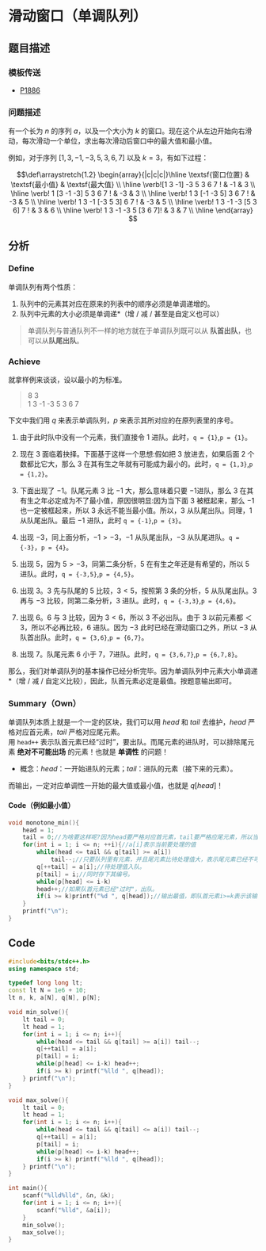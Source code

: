# 滑动窗口（单调队列）

## 题目描述

### 模板传送

- [P1886](https://www.luogu.com.cn/problem/P1886)

### 问题描述

有一个长为 $n$ 的序列 $a$，以及一个大小为 $k$ 的窗口。现在这个从左边开始向右滑动，每次滑动一个单位，求出每次滑动后窗口中的最大值和最小值。

例如，对于序列 $[1,3,-1,-3,5,3,6,7]$ 以及 $k = 3$，有如下过程：

$$\def\arraystretch{1.2}
\begin{array}{|c|c|c|}\hline
\textsf{窗口位置} & \textsf{最小值} & \textsf{最大值} \\ \hline
\verb![1   3  -1] -3   5   3   6   7 ! & -1 & 3 \\ \hline
\verb! 1  [3  -1  -3]  5   3   6   7 ! & -3 & 3 \\ \hline
\verb! 1   3 [-1  -3   5]  3   6   7 ! & -3 & 5 \\ \hline
\verb! 1   3  -1 [-3   5   3]  6   7 ! & -3 & 5 \\ \hline
\verb! 1   3  -1  -3  [5   3   6]  7 ! & 3 & 6 \\ \hline
\verb! 1   3  -1  -3   5  [3   6   7]! & 3 & 7 \\ \hline
\end{array}
$$

## 分析

### Define

单调队列有两个性质：

1. 队列中的元素其对应在原来的列表中的顺序必须是单调递增的。
2. 队列中元素的大小必须是单调递*（增 / 减 / 甚至是自定义也可以）

> 单调队列与普通队列不一样的地方就在于单调队列既可以从 **队首出队**，也可以从**队尾出队**。

### Achieve

就拿样例来谈谈，设以最小的为标准。

> 8 3  
> 1 3 -1 -3 5 3 6 7

下文中我们用 $q$ 来表示单调队列，$p$ 来表示其所对应的在原列表里的序号。

1. 由于此时队中没有一个元素，我们直接令 $1$ 进队。此时，`q = {1}`,`p = {1}`。  
   
2. 现在 $3$ 面临着抉择。下面基于这样一个思想:假如把 $3$ 放进去，如果后面 $2$ 个数都比它大，那么 $3$ 在其有生之年就有可能成为最小的。此时，`q = {1,3}`,`p = {1,2}`。
   
3. 下面出现了 $-1$。队尾元素 $3$ 比 $-1$ 大，那么意味着只要 $-1$进队，那么 $3$ 在其有生之年必定成为不了最小值，原因很明显:因为当下面 $3$ 被框起来，那么 $-1$ 也一定被框起来，所以 $3$ 永远不能当最小值。所以，$3$ 从队尾出队。同理，$1$ 从队尾出队。最后 $-1$ 进队，此时 `q = {-1}`,`p = {3}`。
   
4. 出现 $-3$，同上面分析，$-1 > -3$，$-1$ 从队尾出队，$-3$ 从队尾进队。`q = {-3}`，`p = {4}`。
   
5. 出现 $5$，因为 $5 > -3$，同第二条分析，$5$ 在有生之年还是有希望的，所以 $5$ 进队。此时，`q = {-3,5}`,`p = {4,5}`。
   
6. 出现 $3$。$3$ 先与队尾的 $5$ 比较，$3 < 5$，按照第 $3$ 条的分析，$5$ 从队尾出队。$3$ 再与 $-3$ 比较，同第二条分析，$3$ 进队。此时，`q = {-3,3}`,`p = {4,6}`。
   
7. 出现 $6$。$6$ 与 $3$ 比较，因为 $3 < 6$，所以 $3$ 不必出队。由于 $3$ 以前元素都 $＜3$，所以不必再比较，$6$ 进队。因为 $-3$ 此时已经在滑动窗口之外，所以 $-3$ 从队首出队。此时，`q = {3,6}`,`p = {6,7}`。
   
8. 出现 $7$。队尾元素 $6$ 小于 $7$，$7$进队。此时，`q = {3,6,7}`,`p = {6,7,8}`。
   
那么，我们对单调队列的基本操作已经分析完毕。因为单调队列中元素大小单调递*（增 / 减 / 自定义比较），因此，队首元素必定是最值。按题意输出即可。

### Summary（Own）

单调队列本质上就是一个一定的区块，我们可以用 $head$ 和 $tail$ 去维护，$head$ 严格对应首元素，$tail$ 严格对应尾元素。  
用 `head++` 表示队首元素已经“过时”，要出队。而尾元素的进队时，可以排除尾元素 **绝对不可能出场** 的元素！也就是 **单调性** 的问题！

- 概念：$head$：一开始进队的元素；$tail$：进队的元素（接下来的元素）。

而输出，一定对应单调性一开始的最大值或最小值，也就是 $q[head]$！

#### Code（例如最小值）

```cpp
void monotone_min(){
    head = 1;
    tail = 0;//为啥要这样呢?因为head要严格对应首元素，tail要严格应尾元素，所以当tail>=head时，说明有元素。而一开始队列为空，说要这样赋值。其实这跟普通队列一样。
    for(int i = 1; i <= n; ++i){//a[i]表示当前要处理的值
        while(head <= tail && q[tail] >= a[i])
            tail--;//只要队列里有元素，并且尾元素比待处理值大，表示尾元素已经不可能出场，所以出队。直到尾元素小于待处值，满足"单调"。
        q[++tail] = a[i];//待处理值入队。
        p[tail] = i;//同时存下其编号。
        while(p[head] <= i-k)
        head++;//如果队首元素已经"过时"，出队。
        if(i >= k)printf("%d ", q[head]);//输出最值，即队首元素i>=k表示该输出，至于why就自己看题目。
    }
    printf("\n");
}
```

## Code

```cpp
#include<bits/stdc++.h>
using namespace std;

typedef long long lt;
const lt N = 1e6 + 10;
lt n, k, a[N], q[N], p[N];

void min_solve(){
    lt tail = 0;
    lt head = 1;
    for(int i = 1; i <= n; i++){
        while(head <= tail && q[tail] >= a[i]) tail--;
        q[++tail] = a[i];
        p[tail] = i;
        while(p[head] <= i-k) head++;
        if(i >= k) printf("%lld ", q[head]);
    } printf("\n");
}

void max_solve(){
    lt tail = 0;
    lt head = 1;
    for(int i = 1; i <= n; i++){
        while(head <= tail && q[tail] <= a[i]) tail--;
        q[++tail] = a[i];
        p[tail] = i;
        while(p[head] <= i-k) head++;
        if(i >= k) printf("%lld ", q[head]);
    } printf("\n");
}

int main(){
    scanf("%lld%lld", &n, &k);
    for(int i = 1; i <= n; i++){
        scanf("%lld", &a[i]);
    }
    min_solve();
    max_solve();
}
```